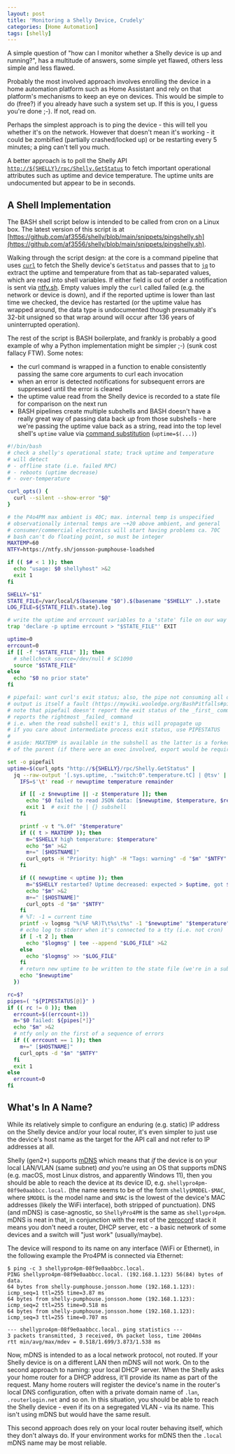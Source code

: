 ```yaml
---
layout: post
title: 'Monitoring a Shelly Device, Crudely'
categories: [Home Automation]
tags: [shelly]
---
```


A simple question of "how can I monitor whether a Shelly device is up and running?", has a multitude of answers, some simple yet flawed, others less simple and less flawed.

Probably the most involved approach involves enrolling the device in a home automation platform such as Home Assistant and rely on that platform's mechanisms to keep an eye on devices. This would be simple to do (free?) if you already have such a system set up. If this is you, I guess you're done ;-). If not, read on.

Perhaps the simplest approach is to ping the device - this will tell you whether it's on the network. However that doesn't mean it's working - it could be zombified (partially crashed/locked up) or be restarting every 5 minutes; a ping can't tell you much.

A better approach is to poll the Shelly API [`http://${SHELLY}/rpc/Shelly.GetStatus`](https://shelly-api-docs.shelly.cloud/gen2/ComponentsAndServices/Shelly/#shellygetstatus) to fetch important operational attributes such as uptime and device temperature. The uptime units are undocumented but appear to be in seconds.

## A Shell Implementation

The BASH shell script below is intended to be called from cron on a Linux box. The latest version of this script is at [https://github.com/af3556/shelly/blob/main/snippets/pingshelly.sh](https://github.com/af3556/shelly/blob/main/snippets/pingshelly.sh).

Walking through the script design: at the core is a command pipeline that uses [`curl`](https://www.google.com/search?q=curl+getting+started) to fetch the Shelly device's `GetStatus` and passes that to [`jq`](https://jqlang.org/tutorial/) to extract the uptime and temperature from that as tab-separated values, which are read into shell variables. If either field is out of order a notification is sent via [ntfy.sh](https://ntfy.sh/). Empty values imply the `curl` called failed (e.g. the network or device is down), and if the reported uptime is lower than last time we checked, the device has restarted (or the uptime value has wrapped around, the data type is undocumented though presumably it's 32-bit unsigned so that wrap around will occur after 136 years of uninterrupted operation).

The rest of the script is BASH boilerplate, and frankly is probably a good example of why a Python implementation might be simpler ;-) (sunk cost fallacy FTW). Some notes:

- the curl command is wrapped in a function to enable consistently passing the same core arguments to curl each invocation
- when an error is detected notifications for subsequent errors are suppressed until the error is cleared
- the uptime value read from the Shelly device is recorded to a state file for comparison on the next run
- BASH pipelines create multiple subshells and BASH doesn't have a really great way of passing data back _up_ from those subshells - here we're passing the uptime value back as a string, read into the top level shell's `uptime` value via [command substitution](https://www.gnu.org/software/bash/manual/html_node/Command-Substitution.html) (`uptime=$(...)`)

```bash
#!/bin/bash
# check a shelly's operational state; track uptime and temperature
# will detect
# - offline state (i.e. failed RPC)
# - reboots (uptime decrease)
# - over-temperature

curl_opts() {
  curl --silent --show-error "$@"
}

# the P4o4PM max ambient is 40C; max. internal temp is unspecified
# observationally internal temps are ~+20 above ambient, and general
# consumer/commercial electronics will start having problems ca. 70C
# bash can't do floating point, so must be integer
MAXTEMP=60
NTFY=https://ntfy.sh/jonsson-pumphouse-loadshed

if (( $# < 1 )); then
  echo "usage: $0 shellyhost" >&2
  exit 1
fi

SHELLY="$1"
STATE_FILE=/var/local/$(basename "$0").$(basename "$SHELLY" .).state
LOG_FILE=${STATE_FILE%.state}.log

# write the uptime and errcount variables to a 'state' file on our way out
trap 'declare -p uptime errcount > "$STATE_FILE"' EXIT

uptime=0
errcount=0
if [[ -f "$STATE_FILE" ]]; then
  # shellcheck source=/dev/null # SC1090
  source "$STATE_FILE"
else
  echo "$0 no prior state"
fi

# pipefail: want curl's exit status; also, the pipe not consuming all of curl's
# output is itself a fault (https://mywiki.wooledge.org/BashPitfalls#pipefail)
# note that pipefail doesn't report the exit status of the _first_ command, it
# reports the rightmost _failed_ command
# i.e. when the read subshell exit's 1, this will propagate up
# if you care about intermediate process exit status, use PIPESTATUS
#
# aside: MAXTEMP is available in the subshell as the latter is a forked copy
# of the parent (if there were an exec involved, export would be required)

set -o pipefail
uptime=$(curl_opts "http://${SHELLY}/rpc/Shelly.GetStatus" |
  jq --raw-output '[.sys.uptime, ."switch:0".temperature.tC] | @tsv' | {
    IFS=$'\t' read -r newuptime temperature remainder

    if [[ -z $newuptime || -z $temperature ]]; then
      echo "$0 failed to read JSON data: [$newuptime, $temperature, $remainder]" >&2
      exit 1  # exit the | {} subshell
    fi

    printf -v t "%.0f" "$temperature"
    if (( t > MAXTEMP )); then
      m="$SHELLY high temperature: $temperature"
      echo "$m" >&2
      m+=" [$HOSTNAME]"
      curl_opts -H "Priority: high" -H "Tags: warning" -d "$m" "$NTFY"
    fi

    if (( newuptime < uptime )); then
      m="$SHELLY restarted? Uptime decreased: expected > $uptime, got $newuptime"
      echo "$m" >&2
      m+=" [$HOSTNAME]"
      curl_opts -d "$m" "$NTFY"
    fi
    # %T: -1 = current time
    printf -v logmsg "%(%F %R)T\t%s\t%s" -1 "$newuptime" "$temperature"
    # echo log to stderr when it's connected to a tty (i.e. not cron)
    if [ -t 2 ]; then
      echo "$logmsg" | tee --append "$LOG_FILE" >&2
    else
      echo "$logmsg" >> "$LOG_FILE"
    fi
    # return new uptime to be written to the state file (we're in a subshell)
    echo "$newuptime"
  })

rc=$?
pipes=( "${PIPESTATUS[@]}" )
if (( rc != 0 )); then
  errcount=$((errcount+1))
  m="$0 failed: ${pipes[*]}"
  echo "$m" >&2
  # ntfy only on the first of a sequence of errors
  if (( errcount == 1 )); then
    m+=" [$HOSTNAME]"
    curl_opts -d "$m" "$NTFY"
  fi
  exit 1
else
  errcount=0
fi
```

## What's In A Name?

While its relatively simple to configure an enduring (e.g. static) IP address on the Shelly device and/or your local router, it's even simpler to just use the device's host name as the target for the API call and not refer to IP addresses at all.

Shelly (gen2+) supports [mDNS](https://kb.shelly.cloud/knowledge-base/kbsa-discovering-shelly-devices-via-mdns) which means that _if_ the device is on your local LAN/VLAN (same subnet) _and_ you're using an OS that supports mDNS (e.g. macOS, most Linux distros, and apparently Windows 11), then you should be able to reach the device at its device ID, e.g.  `shellypro4pm-08f9e0aabbcc.local.` (the name seems to be of the form `shelly$MODEL-$MAC`, where `$MODEL` is the model name and `$MAC` is the lowest of the device's MAC addresses (likely the WiFi interface), both stripped of punctuation). DNS (and mDNS) is case-agnostic, so `ShellyPro4PM` is the same as `shellypro4pm`. mDNS is neat in that, in conjunction with the rest of the [zeroconf](https://en.wikipedia.org/wiki/Zero-configuration_networking) stack it means you don't need a router, DHCP server, etc - a basic network of some devices and a switch will "just work" (usually/maybe).

The device will respond to its name on any interface (WiFi or Ethernet), in the following example the Pro4PM is connected via Ethernet:

```shell
$ ping -c 3 shellypro4pm-08f9e0aabbcc.local.
PING shellypro4pm-08f9e0aabbcc.local. (192.168.1.123) 56(84) bytes of data.
64 bytes from shelly-pumphouse.jonsson.home (192.168.1.123): icmp_seq=1 ttl=255 time=3.87 ms
64 bytes from shelly-pumphouse.jonsson.home (192.168.1.123): icmp_seq=2 ttl=255 time=0.518 ms
64 bytes from shelly-pumphouse.jonsson.home (192.168.1.123): icmp_seq=3 ttl=255 time=0.707 ms

--- shellypro4pm-08f9e0aabbcc.local. ping statistics ---
3 packets transmitted, 3 received, 0% packet loss, time 2004ms
rtt min/avg/max/mdev = 0.518/1.699/3.873/1.538 ms
```

Now, mDNS is intended to as a local network protocol, not routed. If your Shelly device is on a different LAN then mDNS will not work. On to the second approach to naming: your local DHCP server. When the Shelly asks your home router for a DHCP address, it'll provide its name as part of the request. Many home routers will register the device's name in the router's local DNS configuration, often with a private domain name of `.lan`, `.routerlogin.net` and so on. In this situation, you should be able to reach the Shelly device - even if its on a segregated VLAN - via its name. This isn't using mDNS but would have the same result.

This second approach does rely on your local router behaving itself, which they don't always do. If your environment works for mDNS then the `.local` mDNS name may be most reliable.
